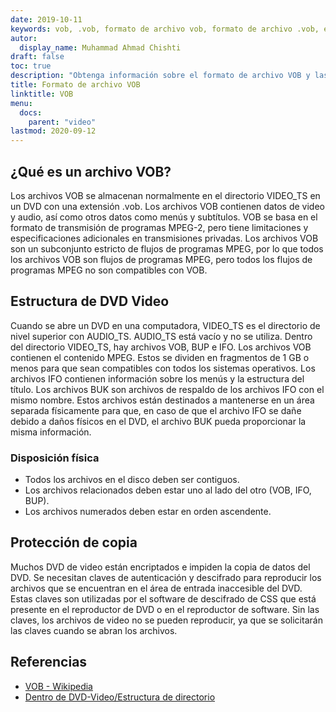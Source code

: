 ```yaml
---
date: 2019-10-11
keywords: vob, .vob, formato de archivo vob, formato de archivo .vob, extensión .vob, extensión vob, formato de video vob, archivos de DVD vob
autor:
  display_name: Muhammad Ahmad Chishti
draft: false
toc: true
description: "Obtenga información sobre el formato de archivo VOB y las API que pueden crear y abrir archivos VOB."
title: Formato de archivo VOB
linktitle: VOB
menu:
  docs:
    parent: "video"
lastmod: 2020-09-12
---
```


## ¿Qué es un archivo VOB? ##

Los archivos VOB se almacenan normalmente en el directorio VIDEO_TS en un DVD con una extensión .vob. Los archivos VOB contienen datos de video y audio, así como otros datos como menús y subtítulos. VOB se basa en el formato de transmisión de programas MPEG-2, pero tiene limitaciones y especificaciones adicionales en transmisiones privadas. Los archivos VOB son un subconjunto estricto de flujos de programas MPEG, por lo que todos los archivos VOB son flujos de programas MPEG, pero todos los flujos de programas MPEG no son compatibles con VOB.

## Estructura de DVD Video ##

Cuando se abre un DVD en una computadora, VIDEO_TS es el directorio de nivel superior con AUDIO_TS. AUDIO_TS está vacío y no se utiliza. Dentro del directorio VIDEO_TS, hay archivos VOB, BUP e IFO. Los archivos VOB contienen el contenido MPEG. Estos se dividen en fragmentos de 1 GB o menos para que sean compatibles con todos los sistemas operativos. Los archivos IFO contienen información sobre los menús y la estructura del título. Los archivos BUK son archivos de respaldo de los archivos IFO con el mismo nombre. Estos archivos están destinados a mantenerse en un área separada físicamente para que, en caso de que el archivo IFO se dañe debido a daños físicos en el DVD, el archivo BUK pueda proporcionar la misma información.

### Disposición física ###

- Todos los archivos en el disco deben ser contiguos.
- Los archivos relacionados deben estar uno al lado del otro (VOB, IFO, BUP).
- Los archivos numerados deben estar en orden ascendente.

## Protección de copia ##

Muchos DVD de video están encriptados e impiden la copia de datos del DVD. Se necesitan claves de autenticación y descifrado para reproducir los archivos que se encuentran en el área de entrada inaccesible del DVD. Estas claves son utilizadas por el software de descifrado de CSS que está presente en el reproductor de DVD o en el reproductor de software. Sin las claves, los archivos de video no se pueden reproducir, ya que se solicitarán las claves cuando se abran los archivos.

## Referencias ##

- [VOB - Wikipedia](https://en.wikipedia.org/wiki/VOB)
- [Dentro de DVD-Video/Estructura de directorio](https://en.wikibooks.org/wiki/Inside_DVD-Video/Directory_Structure)

